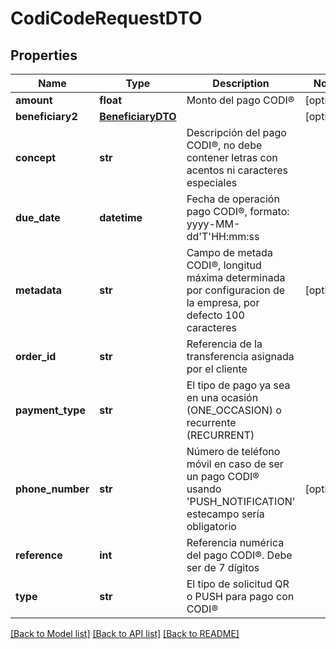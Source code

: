 # CodiCodeRequestDTO

## Properties
Name | Type | Description | Notes
------------ | ------------- | ------------- | -------------
**amount** | **float** | Monto del pago CODI® | [optional] 
**beneficiary2** | [**BeneficiaryDTO**](BeneficiaryDTO.md) |  | [optional] 
**concept** | **str** | Descripción del pago CODI®, no debe contener letras con acentos ni caracteres especiales | 
**due_date** | **datetime** | Fecha de operación pago CODI®, formato: yyyy-MM-dd&#x27;T&#x27;HH:mm:ss | 
**metadata** | **str** | Campo de metada CODI®, longitud máxima determinada por configuracion de la empresa, por defecto 100 caracteres | [optional] 
**order_id** | **str** | Referencia de la transferencia asignada por el cliente | 
**payment_type** | **str** | El tipo de pago ya sea en una ocasión (ONE_OCCASION) o recurrente (RECURRENT) | 
**phone_number** | **str** | Número de teléfono móvil en caso de ser un pago CODI® usando &#x27;PUSH_NOTIFICATION&#x27; estecampo sería obligatorio | [optional] 
**reference** | **int** | Referencia numérica del pago CODI®. Debe ser de 7 dígitos | 
**type** | **str** | El tipo de solicitud QR o PUSH para pago con CODI® | 

[[Back to Model list]](../README.md#documentation-for-models) [[Back to API list]](../README.md#documentation-for-api-endpoints) [[Back to README]](../README.md)

